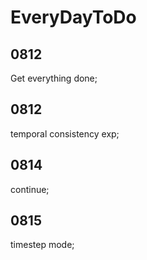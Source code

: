 # EveryDayToDo
## 0812
Get everything done;

## 0812
temporal consistency exp;

## 0814
continue;

## 0815
timestep mode;

